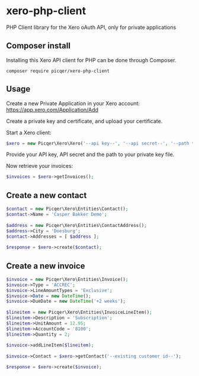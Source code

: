 # xero-php-client
PHP Client library for the Xero oAuth API, only for private applications

## Composer install
Installing this Xero API client for PHP can be done through Composer.

    composer require picqer/xero-php-client

## Usage
Create a new Private Application in your Xero account: https://app.xero.com/Application/Add

Create a private key and certificate, and upload your certificate.

Start a Xero client:
```php
$xero = new Picqer\Xero\Xero('--api key--', '--api secret--', '--path to private key file--');
```
Provide your API key, API secret and the path to your private key file.

Now retrieve your invoices:
```php
$invoices = $xero->getInvoices();
```
## Create a new contact
```php
$contact = new Picqer\Xero\Entities\Contact();
$contact->Name = 'Casper Bakker Demo';
    
$address = new Picqer\Xero\Entities\ContactAddress();
$address->City = 'Doesburg';
$contact->Addresses = [ $address ];
    
$response = $xero->create($contact);
```
## Create a new invoice
```php
$invoice = new Picqer\Xero\Entities\Invoice();
$invoice->Type = 'ACCREC';
$invoice->LineAmountTypes = 'Exclusive';
$invoice->Date = new DateTime();
$invoice->DueDate = new DateTime('+2 weeks');
    
$lineitem = new Picqer\Xero\Entities\InvoiceLineItem();
$lineitem->Description = 'Subscription';
$lineitem->UnitAmount = 12.95;
$lineitem->AccountCode = '8100';
$lineitem->Quantity = 2;
    
$invoice->addLineItem($lineitem);
    
$invoice->Contact = $xero->getContact('--existing customer id--');

$response = $xero->create($invoice);
```
